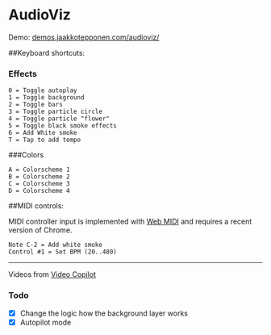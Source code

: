 # AudioViz

Demo:
[demos.jaakkotepponen.com/audioviz/](http://demos.jaakkotepponen.com/audioviz/)

##Keyboard shortcuts:

### Effects
```
0 = Toggle autoplay
1 = Toggle background
2 = Toggle bars
3 = Toggle particle circle
4 = Toggle particle "flower"
5 = Toggle black smoke effects
6 = Add White smoke
T = Tap to add tempo
```

###Colors
```
A = Colorscheme 1
B = Colorscheme 2
C = Colorscheme 3
D = Colorscheme 4
```

##MIDI controls:

MIDI controller input is implemented with [Web MIDI](https://webaudio.github.io/web-midi-api/) and requires a recent version of Chrome.

```
Note C-2 = Add white smoke
Control #1 = Set BPM (20..480)
```

---

Videos from [Video Copilot](http://www.videocopilot.net/blog/2011/12/new-tutorial-and-free-stock-footage/)


### Todo
- [x] Change the logic how the background layer works
- [x] Autopilot mode
